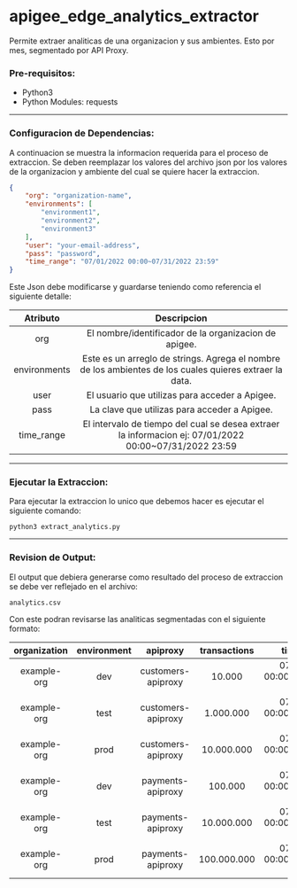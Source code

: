 # apigee_edge_analytics_extractor
Permite extraer analiticas de una organizacion y sus ambientes. Esto por mes, segmentado por API Proxy.

### Pre-requisitos:

* Python3
* Python Modules: requests


---
### Configuracion de Dependencias:

A continuacion se muestra la informacion requerida para el proceso de extraccion. Se deben reemplazar los valores del archivo json por los valores de la organizacion y ambiente del cual se quiere hacer la extraccion.


```json
{
    "org": "organization-name",
    "environments": [
        "environment1",
        "environment2",
        "environment3"
    ],
    "user": "your-email-address",
    "pass": "password",
    "time_range": "07/01/2022 00:00~07/31/2022 23:59"
}
```

Este Json debe modificarse y guardarse teniendo como referencia el siguiente detalle:

| **Atributo** |                                             **Descripcion**                                             |
|:------------:|:-------------------------------------------------------------------------------------------------------:|
| org          | El nombre/identificador de la organizacion de apigee.                                                   |
| environments | Este es un arreglo de strings. Agrega el nombre de los ambientes de los cuales quieres extraer la data. |
| user         | El usuario que utilizas para acceder a Apigee.                                                          |
| pass         | La clave que utilizas para acceder a Apigee.                                                            |
| time_range   | El intervalo de tiempo del cual se desea extraer la informacion ej: 07/01/2022 00:00~07/31/2022 23:59   |



---
### Ejecutar la Extraccion:

Para ejecutar la extraccion lo unico que debemos hacer es ejecutar el siguiente comando:

```shell
python3 extract_analytics.py
```


---
### Revision de Output:

El output que debiera generarse como resultado del proceso de extraccion se debe ver reflejado en el archivo:

```shell
analytics.csv
```

Con este podran revisarse las analiticas segmentadas con el siguiente formato:

| **organization** | **environment** |    **apiproxy**    | **transactions** |           **time_range**          |
|:----------------:|:---------------:|:------------------:|:----------------:|:---------------------------------:|
| example-org      | dev             | customers-apiproxy | 10.000           | 07/01/2022 00:00~07/31/2022 23:59 |
| example-org      | test            | customers-apiproxy | 1.000.000        | 07/01/2022 00:00~07/31/2022 23:59 |
| example-org      | prod            | customers-apiproxy | 10.000.000       | 07/01/2022 00:00~07/31/2022 23:59 |
| example-org      | dev             | payments-apiproxy  | 100.000          | 07/01/2022 00:00~07/31/2022 23:59 |
| example-org      | test            | payments-apiproxy  | 10.000.000       | 07/01/2022 00:00~07/31/2022 23:59 |
| example-org      | prod            | payments-apiproxy  | 100.000.000      | 07/01/2022 00:00~07/31/2022 23:59 |
